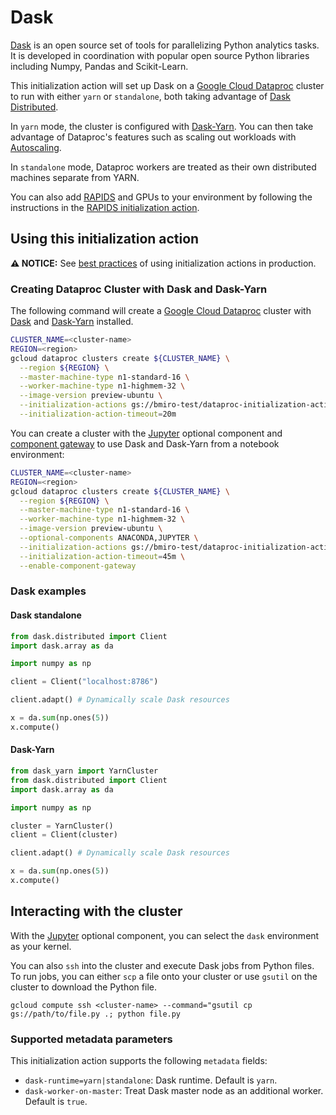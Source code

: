 # Dask

[Dask](https://dask.org/) is an open source set of tools for parallelizing
Python analytics tasks. It is developed in coordination with popular open
source Python libraries including Numpy, Pandas and Scikit-Learn.

This initialization action will set up Dask on a [Google Cloud Dataproc](https://cloud.google.com/dataproc)
cluster to run with either `yarn` or `standalone`, both taking advantage of
[Dask Distributed](https://distributed.dask.org/en/latest/).

In `yarn` mode, the cluster is configured with [Dask-Yarn](https://yarn.dask.org).
You can then take advantage of Dataproc's features such as scaling out workloads
with [Autoscaling](https://cloud.google.com/dataproc/docs/concepts/configuring-clusters/autoscaling).

In `standalone` mode, Dataproc workers are treated as their own distributed
machines separate from YARN.

You can also add [RAPIDS](https://rapids.ai) and GPUs to your environment by following the instructions
in the [RAPIDS initialization action](https://github.com/GoogleCloudDataproc/initialization-actions/tree/master/rapids).

## Using this initialization action

**:warning: NOTICE:** See
[best practices](/README.md#how-initialization-actions-are-used) of using
initialization actions in production.

### Creating Dataproc Cluster with Dask and Dask-Yarn

The following command will create a [Google Cloud Dataproc](https://cloud.google.com/dataproc) cluster
with [Dask](https://dask.org/) and [Dask-Yarn](https://yarn.dask.org/) installed.

```bash
CLUSTER_NAME=<cluster-name>
REGION=<region>
gcloud dataproc clusters create ${CLUSTER_NAME} \
  --region ${REGION} \
  --master-machine-type n1-standard-16 \
  --worker-machine-type n1-highmem-32 \
  --image-version preview-ubuntu \
  --initialization-actions gs://bmiro-test/dataproc-initialization-actions/dask/dask.sh \
  --initialization-action-timeout=20m
```

You can create a cluster with the [Jupyter](https://cloud.google.com/dataproc/docs/concepts/components/jupyter)
optional component and [component gateway](https://cloud.google.com/dataproc/docs/concepts/accessing/dataproc-gateways)
to use Dask and Dask-Yarn from a notebook environment:

```bash
CLUSTER_NAME=<cluster-name>
REGION=<region>
gcloud dataproc clusters create ${CLUSTER_NAME} \
  --region ${REGION} \
  --master-machine-type n1-standard-16 \
  --worker-machine-type n1-highmem-32 \
  --image-version preview-ubuntu \
  --optional-components ANACONDA,JUPYTER \
  --initialization-actions gs://bmiro-test/dataproc-initialization-actions/dask/dask.sh \
  --initialization-action-timeout=45m \
  --enable-component-gateway
```

### Dask examples

#### Dask standalone

```python
from dask.distributed import Client
import dask.array as da

import numpy as np

client = Client("localhost:8786")

client.adapt() # Dynamically scale Dask resources

x = da.sum(np.ones(5))
x.compute()
```

#### Dask-Yarn

```python
from dask_yarn import YarnCluster
from dask.distributed import Client
import dask.array as da

import numpy as np

cluster = YarnCluster()
client = Client(cluster)

client.adapt() # Dynamically scale Dask resources

x = da.sum(np.ones(5))
x.compute()
```

## Interacting with the cluster

With the [Jupyter](https://cloud.google.com/dataproc/docs/concepts/components/jupyter)
optional component, you can select the `dask` environment as your kernel.

You can also `ssh` into the cluster and execute Dask jobs from Python files.
To run jobs, you can either `scp` a file onto your cluster or use `gsutil`
on the cluster to download the Python file.

`gcloud compute ssh <cluster-name> --command="gsutil cp gs://path/to/file.py .; python file.py`

### Supported metadata parameters

This initialization action supports the following `metadata` fields:
- `dask-runtime=yarn|standalone`: Dask runtime. Default is `yarn`.
- `dask-worker-on-master`: Treat Dask master node as an additional worker. Default is `true`.
